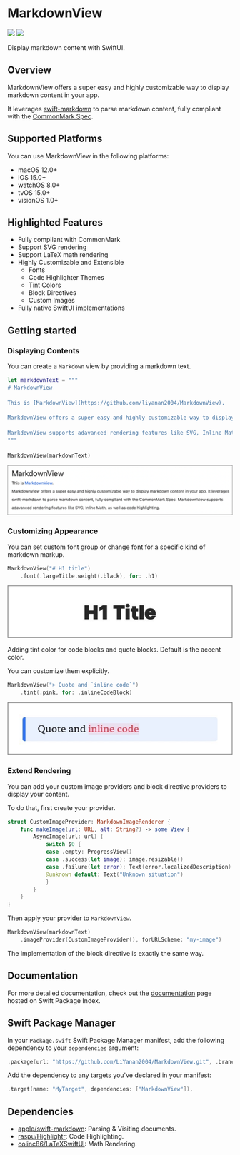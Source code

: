 # MarkdownView


[![](https://img.shields.io/endpoint?url=https%3A%2F%2Fswiftpackageindex.com%2Fapi%2Fpackages%2FLiYanan2004%2FMarkdownView%2Fbadge%3Ftype%3Dswift-versions)](https://swiftpackageindex.com/LiYanan2004/MarkdownView)
[![](https://img.shields.io/endpoint?url=https%3A%2F%2Fswiftpackageindex.com%2Fapi%2Fpackages%2FLiYanan2004%2FMarkdownView%2Fbadge%3Ftype%3Dplatforms)](https://swiftpackageindex.com/LiYanan2004/MarkdownView)

Display markdown content with SwiftUI.

## Overview

MarkdownView offers a super easy and highly customizable way to display markdown content in your app. 

It leverages [swift-markdown](https://github.com/swiftlang/swift-markdown) to parse markdown content, fully compliant with the [CommonMark Spec](https://spec.commonmark.org/current/).

## Supported Platforms

You can use MarkdownView in the following platforms:

* macOS 12.0+
* iOS 15.0+
* watchOS 8.0+
* tvOS 15.0+
* visionOS 1.0+

## Highlighted Features

- Fully compliant with CommonMark
- Support SVG rendering
- Support LaTeX math rendering
- Highly Customizable and Extensible
    - Fonts
    - Code Highlighter Themes
    - Tint Colors
    - Block Directives
    - Custom Images
- Fully native SwiftUI implementations

## Getting started

### Displaying Contents

You can create a `Markdown` view by providing a markdown text.

```swift
let markdownText = """
# MarkdownView

This is [MarkdownView](https://github.com/liyanan2004/MarkdownView).

MarkdownView offers a super easy and highly customizable way to display markdown content in your app. It leverages swift-markdown to parse markdown content, fully compliant with the CommonMark Spec.

MarkdownView supports adavanced rendering features like SVG, Inline Math, as well as code highlighting.
"""

MarkdownView(markdownText)
```

![](/Images/simple-rendering.png)

### Customizing Appearance

You can set custom font group or change font for a specific kind of markdown markup.

```swift
MarkdownView("# H1 title")
    .font(.largeTitle.weight(.black), for: .h1)
```

![](/Images/font.jpeg)

Adding tint color for code blocks and quote blocks. Default is the accent color.

You can customize them explicitly.

```swift
MarkdownView("> Quote and `inline code`")
    .tint(.pink, for: .inlineCodeBlock)
```

![](/Images/tint.jpeg)

### Extend Rendering

You can add your custom image providers and block directive providers to display your content.

To do that, first create your provider.

```swift
struct CustomImageProvider: MarkdownImageRenderer {
    func makeImage(url: URL, alt: String?) -> some View {
        AsyncImage(url: url) {
            switch $0 {
            case .empty: ProgressView()
            case .success(let image): image.resizable()
            case .failure(let error): Text(error.localizedDescription)
            @unknown default: Text("Unknown situation")
            }
        }
    }
}
```

Then apply your provider to `MarkdownView`.

```swift
MarkdownView(markdownText)
    .imageProvider(CustomImageProvider(), forURLScheme: "my-image")
```

The implementation of the block directive is exactly the same way.

## Documentation

For more detailed documentation, check out the [documentation](https://swiftpackageindex.com/LiYanan2004/MarkdownView/main/documentation/MarkdownView) page hosted on Swift Package Index.

## Swift Package Manager

In your `Package.swift` Swift Package Manager manifest, add the following dependency to your `dependencies` argument:

```swift
.package(url: "https://github.com/LiYanan2004/MarkdownView.git", .branch("main")),
```

Add the dependency to any targets you've declared in your manifest:

```swift
.target(name: "MyTarget", dependencies: ["MarkdownView"]),
```

## Dependencies

- [apple/swift-markdown](https://github.com/apple/swift-markdown): Parsing & Visiting documents.
- [raspu/Highlightr](https://github.com/raspu/Highlightr.git): Code Highlighting.
- [colinc86/LaTeXSwiftUI](https://github.com/colinc86/LaTeXSwiftUI.git): Math Rendering.
